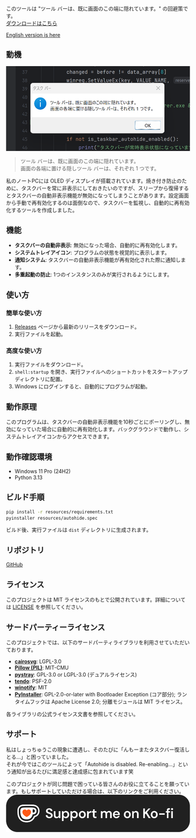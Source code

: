 このツールは "ツール バーは、既に画面のこの端に隠れています。" の回避策です。  
[ダウンロードはこちら](https://github.com/kazuhikoonuma/taskbar-autohide/releases)

[English version is here](https://github.com/kazuhikoonuma/taskbar-autohide/blob/main/README.md)

## 動機

![dialog](https://raw.githubusercontent.com/kazuhikoonuma/taskbar-autohide/refs/heads/main/resources/dialog.png)

> ツール バーは、既に画面のこの端に隠れています。  
> 画面の各端に置ける隠しツール バーは、それぞれ 1 つです。

私のノートPCには OLED ディスプレイが搭載されています。焼き付き防止のために、タスクバーを常に非表示にしておきたいのですが、スリープから復帰するとタスクバーの自動非表示機能が無効になってしまうことがあります。設定画面から手動で再有効化するのは面倒なので、タスクバーを監視し、自動的に再有効化するツールを作成しました。

## 機能

- **タスクバーの自動非表示**: 無効になった場合、自動的に再有効化します。
- **システムトレイアイコン**: プログラムの状態を視覚的に表示します。
- **通知システム**: タスクバーの自動非表示機能が再有効化された際に通知します。
- **多重起動の防止**: 1つのインスタンスのみが実行されるようにします。

## 使い方

### 簡単な使い方

1. [Releases](https://github.com/kazuhikoonuma/taskbar-autohide/releases) ページから最新のリリースをダウンロード。
2. 実行ファイルを起動。

### 高度な使い方

1. 実行ファイルをダウンロード。
2. `shell:startup` を開き、実行ファイルへのショートカットをスタートアップディレクトリに配置。
3. Windows にログインすると、自動的にプログラムが起動。

## 動作原理

このプログラムは、タスクバーの自動非表示機能を10秒ごとにポーリングし、無効になっていた場合に自動的に再有効化します。バックグラウンドで動作し、システムトレイアイコンからアクセスできます。

## 動作確認環境

- Windows 11 Pro (24H2)
- Python 3.13

## ビルド手順

```bash
pip install -r resources/requirements.txt
pyinstaller resources/autohide.spec
```

ビルド後、実行ファイルは `dist` ディレクトリに生成されます。

## リポジトリ

[GitHub](https://github.com/kazuhikoonuma/taskbar-autohide)

## ライセンス

このプロジェクトは MIT ライセンスのもとで公開されています。詳細については [LICENSE](https://github.com/kazuhikoonuma/taskbar-autohide/blob/main/LICENSE) を参照してください。

## サードパーティーライセンス

このプロジェクトでは、以下のサードパーティライブラリを利用させていただいております。

- [**cairosvg**](https://github.com/Kozea/CairoSVG): LGPL-3.0
- [**Pillow (PIL)**](https://github.com/python-pillow/Pillow): MIT-CMU
- [**pystray**](https://github.com/moses-palmer/pystray): GPL-3.0 or LGPL-3.0 (デュアルライセンス)
- [**tendo**](https://github.com/pycontribs/tendo): PSF-2.0
- [**winotify**](https://github.com/versa-syahptr/winotify): MIT
- [**PyInstaller**](https://github.com/pyinstaller/pyinstaller): GPL-2.0-or-later with Bootloader Exception (コア部分); ランタイムフックは Apache License 2.0; 分離モジュールは MIT ライセンス。

各ライブラリの公式ライセンス文書を参照してください。

## サポート

私はしょっちゅうこの現象に遭遇し、そのたびに「んもーまたタスクバー復活しとる…」と困っていました。  
それが今ではこのツールによって「Autohide is disabled. Re-enabling...」という通知が出るたびに満足感と達成感に包まれています笑  

このプロジェクトが同じ問題で困っている皆さんのお役に立てることを願っています。もしサポートしていただける場合は、以下のリンクをご利用ください。
[![ko-fi](https://raw.githubusercontent.com/kazuhikoonuma/taskbar-autohide/refs/heads/main/resources/support_me_on_kofi_dark.png)](https://ko-fi.com/kazuhikoonuma)

